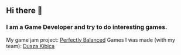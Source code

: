 ## Hi there 👋 
### I am a Game Developer and try to do interesting games.
My game jam project:
  [Perfectly Balanced](https://diofantos232.itch.io/perfectly-balanced)
Games I was made (with my team): 
  [Dusza Kibica](https://devjacek112.itch.io/duszakibica)

<!--
**Diofantos232/Diofantos232** is a ✨ _special_ ✨ repository because its `README.md` (this file) appears on your GitHub profile.

Here are some ideas to get you started:

- 🔭 I’m currently working on ...
- 🌱 I’m currently learning ...
- 👯 I’m looking to collaborate on ...
- 🤔 I’m looking for help with ...
- 💬 Ask me about ...
- 📫 How to reach me: ...
- 😄 Pronouns: ...
- ⚡ Fun fact: ...
-->

